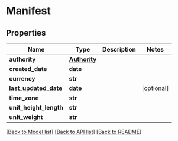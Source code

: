 # Manifest

## Properties
Name | Type | Description | Notes
------------ | ------------- | ------------- | -------------
**authority** | [**Authority**](Authority.md) |  | 
**created_date** | **date** |  | 
**currency** | **str** |  | 
**last_updated_date** | **date** |  | [optional] 
**time_zone** | **str** |  | 
**unit_height_length** | **str** |  | 
**unit_weight** | **str** |  | 

[[Back to Model list]](../README.md#documentation-for-models) [[Back to API list]](../README.md#documentation-for-api-endpoints) [[Back to README]](../README.md)



